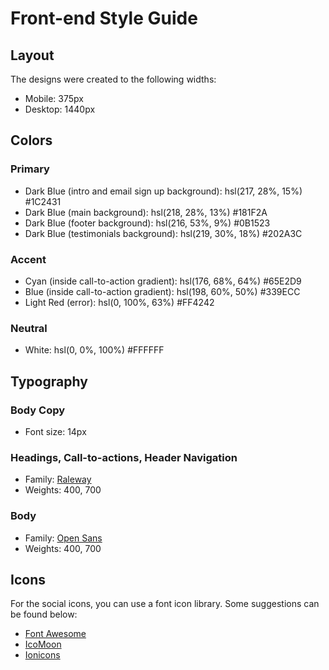 # Front-end Style Guide

## Layout

The designs were created to the following widths:

- Mobile: 375px
- Desktop: 1440px

## Colors

### Primary

- Dark Blue (intro and email sign up background): hsl(217, 28%, 15%) #1C2431
- Dark Blue (main background): hsl(218, 28%, 13%) #181F2A
- Dark Blue (footer background): hsl(216, 53%, 9%) #0B1523
- Dark Blue (testimonials background): hsl(219, 30%, 18%) #202A3C

### Accent

- Cyan (inside call-to-action gradient): hsl(176, 68%, 64%) #65E2D9
- Blue (inside call-to-action gradient): hsl(198, 60%, 50%) #339ECC
- Light Red (error): hsl(0, 100%, 63%) #FF4242

### Neutral

- White: hsl(0, 0%, 100%) #FFFFFF

## Typography

### Body Copy

- Font size: 14px

### Headings, Call-to-actions, Header Navigation

- Family: [Raleway](https://fonts.google.com/specimen/Raleway)
- Weights: 400, 700

### Body

- Family: [Open Sans](https://fonts.google.com/specimen/Open+Sans)
- Weights: 400, 700

## Icons

For the social icons, you can use a font icon library. Some suggestions can be found below:

- [Font Awesome](https://fontawesome.com/)
- [IcoMoon](https://icomoon.io/)
- [Ionicons](https://ionicons.com/)

